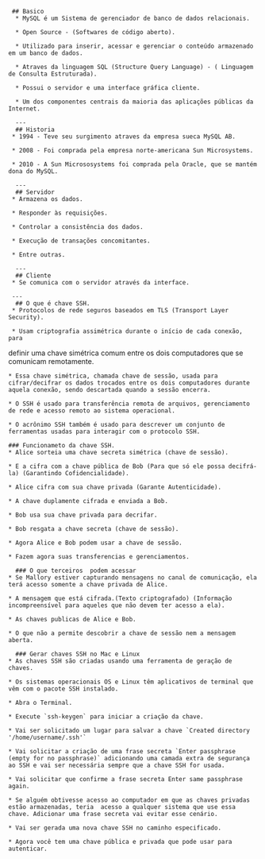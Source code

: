     ## Basico
      * MySQL é um Sistema de gerenciador de banco de dados relacionais. 
      
      * Open Source - (Softwares de código aberto).
      
      * Utilizado para inserir, acessar e gerenciar o conteúdo armazenado em um banco de dados.
      
      * Atraves da linguagem SQL (Structure Query Language) - ( Linguagem de Consulta Estruturada).
      
      * Possui o servidor e uma interface gráfica cliente.
      
      * Um dos componentes centrais da maioria das aplicações públicas da Internet.
      
      ---
      ## Historia 
     * 1994 - Teve seu surgimento atraves da empresa sueca MySQL AB.
     
     * 2008 - Foi comprada pela empresa norte-americana Sun Microsystems.
     
     * 2010 - A Sun Micrososystems foi comprada pela Oracle, que se mantém dona do MySQL.
      
      ---
      ## Servidor
     * Armazena os dados.
     
     * Responder às requisições.
     
     * Controlar a consistência dos dados.
     
     * Execução de transações concomitantes.
     
     * Entre outras.
      
      ---
      ## Cliente
     * Se comunica com o servidor através da interface.
     
     ---
      ## O que é chave SSH.
     * Protocolos de rede seguros baseados em TLS (Transport Layer Security).
     
     * Usam criptografia assimétrica durante o início de cada conexão, para
definir uma chave simétrica comum entre os dois computadores que se comunicam remotamente.
    
    * Essa chave simétrica, chamada chave de sessão, usada para cifrar/decifrar os dados trocados entre os dois computadores durante aquela conexão, sendo descartada quando a sessão encerra.
    
    * O SSH é usado para transferência remota de arquivos, gerenciamento de rede e acesso remoto ao sistema operacional.
    
    * O acrônimo SSH também é usado para descrever um conjunto de ferramentas usadas para interagir com o protocolo SSH.
      
    ### Funcionameto da chave SSH.  
    * Alice sorteia uma chave secreta simétrica (chave de sessão).
    
    * E a cifra com a chave pública de Bob (Para que só ele possa decifrá-la) (Garantindo Cofidencialidade).
    
    * Alice cifra com sua chave privada (Garante Autenticidade).
    
    * A chave duplamente cifrada e enviada a Bob.
    
    * Bob usa sua chave privada para decrifar.
    
    * Bob resgata a chave secreta (chave de sessão).
    
    * Agora Alice e Bob podem usar a chave de sessão.
    
    * Fazem agora suas transferencias e gerenciamentos.

      ### O que terceiros  podem acessar
    * Se Mallory estiver capturando mensagens no canal de comunicação, ela terá acesso somente a chave privada de Alice.
    
    * A mensagem que está cifrada.(Texto criptografado) (Informação incompreensível para aqueles que não devem ter acesso a ela).
    
    * As chaves publicas de Alice e Bob.
    
    * O que não a permite descobrir a chave de sessão nem a mensagem aberta.
      
      ### Gerar chaves SSH no Mac e Linux 
    * As chaves SSH são criadas usando uma ferramenta de geração de chaves.
    
    * Os sistemas operacionais OS e Linux têm aplicativos de terminal que vêm com o pacote SSH instalado.
    
    * Abra o Terminal.
    
    * Execute `ssh-keygen` para iniciar a criação da chave.
    
    * Vai ser solicitado um lugar para salvar a chave `Created directory '/home/username/.ssh'`
    
    * Vai solicitar a criação de uma frase secreta `Enter passphrase (empty for no passphrase)` adicionando uma camada extra de segurança ao SSH e vai ser necessária sempre que a chave SSH for usada.
    
    * Vai solicitar que confirme a frase secreta Enter same passphrase again.
    
    * Se alguém obtivesse acesso ao computador em que as chaves privadas estão armazenadas, teria  acesso a qualquer sistema que use essa chave. Adicionar uma frase secreta vai evitar esse cenário.
    
    * Vai ser gerada uma nova chave SSH no caminho especificado.
    
    * Agora você tem uma chave pública e privada que pode usar para autenticar.
